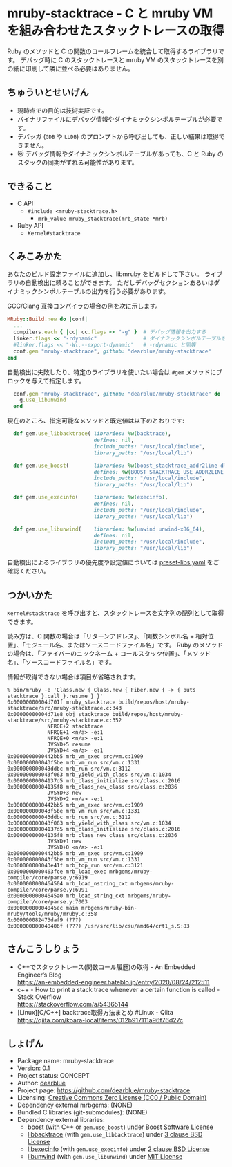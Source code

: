 mruby-stacktrace - C と mruby VM を組み合わせたスタックトレースの取得
========================================================================

Ruby のメソッドと C の関数のコールフレームを統合して取得するライブラリです。
デバッグ時に C のスタックトレースと mruby VM のスタックトレースを別の紙に印刷して隣に並べる必要はありません。


ちゅういとせいげん
------------------------------------------------------------------------

  - 現時点での目的は技術実証です。
  - バイナリファイルにデバッグ情報やダイナミックシンボルテーブルが必要です。
  - デバッガ (`GDB` や `LLDB`) のプロンプトから呼び出しても、正しい結果は取得できません。
  - 😿 デバッグ情報やダイナミックシンボルテーブルがあっても、C と Ruby のスタックの同期がずれる可能性があります。


できること
------------------------------------------------------------------------

  - C API
      - `#include <mruby-stacktrace.h>`
          - `mrb_value mruby_stacktrace(mrb_state *mrb)`
  - Ruby API
      - `Kernel#stacktrace`


くみこみかた
------------------------------------------------------------------------

あなたのビルド設定ファイルに追加し、libmruby をビルドして下さい。
ライブラリの自動検出に頼ることができます。
ただしデバッグセクションあるいはダイナミックシンボルテーブルの出力を行う必要があります。

GCC/Clang 互換コンパイラの場合の例を次に示します。

```ruby
MRuby::Build.new do |conf|
  ...
  compilers.each { |cc| cc.flags << "-g" }  # デバッグ情報を出力する
  linker.flags << "-rdynamic"               # ダイナミックシンボルテーブルを出力する
  #linker.flags << "-Wl,--export-dynamic"   # -rdynamic と同等
  conf.gem "mruby-stacktrace", github: "dearblue/mruby-stacktrace"
end
```

自動検出に失敗したり、特定のライブラリを使いたい場合は `#gem` メソッドにブロックを与えて指定します。

```ruby
  conf.gem "mruby-stacktrace", github: "dearblue/mruby-stacktrace" do |g|
    g.use_libunwind
  end
```

現在のところ、指定可能なメソッドと既定値は以下のとおりです:

```ruby
  def gem.use_libbacktrace( libraries: %w(backtrace),
                            defines: nil,
                            include_paths: "/usr/local/include",
                            library_paths: "/usr/local/lib")

  def gem.use_boost(        libraries: %w(boost_stacktrace_addr2line dl backtrace),
                            defines: %w(BOOST_STACKTRACE_USE_ADDR2LINE _GNU_SOURCE),
                            include_paths: "/usr/local/include",
                            library_paths: "/usr/local/lib")

  def gem.use_execinfo(     libraries: %w(execinfo),
                            defines: nil,
                            include_paths: "/usr/local/include",
                            library_paths: "/usr/local/lib")

  def gem.use_libunwind(    libraries: %w(unwind unwind-x86_64),
                            defines: nil,
                            include_paths: "/usr/local/include",
                            library_paths: "/usr/local/lib")
```

自動検出によるライブラリの優先度や設定値については [preset-libs.yaml](preset-libs.yaml) をご確認ください。


つかいかた
------------------------------------------------------------------------

`Kernel#stacktrace` を呼び出すと、スタックトレースを文字列の配列として取得できます。

読み方は、C 関数の場合は「リターンアドレス」、「関数シンボル名 + 相対位置」、「モジュール名、またはソースコードファイル名」です。
Ruby のメソッドの場合は、「ファイバーのニックネーム + コールスタック位置」、「メソッド名」、「ソースコードファイル名」です。

情報が取得できない場合は項目が省略されます。

```console
% bin/mruby -e 'Class.new { Class.new { Fiber.new { -> { puts stacktrace }.call }.resume } }'
0x00000000004d701f mruby_stacktrace build/repos/host/mruby-stacktrace/src/mruby-stacktrace.c:343
0x00000000004d71e8 obj_stacktrace build/repos/host/mruby-stacktrace/src/mruby-stacktrace.c:352
             NFRQE+2 stacktrace
             NFRQE+1 <n/a> -e:1
             NFRQE+0 <n/a> -e:1
             JVSYD+5 resume
             JVSYD+4 <n/a> -e:1
0x0000000000442bb5 mrb_vm_exec src/vm.c:1909
0x000000000043f5be mrb_vm_run src/vm.c:1331
0x000000000043ddbc mrb_run src/vm.c:3112
0x000000000043f063 mrb_yield_with_class src/vm.c:1034
0x00000000004137d5 mrb_class_initialize src/class.c:2016
0x00000000004135f8 mrb_class_new_class src/class.c:2036
             JVSYD+3 new
             JVSYD+2 <n/a> -e:1
0x0000000000442bb5 mrb_vm_exec src/vm.c:1909
0x000000000043f5be mrb_vm_run src/vm.c:1331
0x000000000043ddbc mrb_run src/vm.c:3112
0x000000000043f063 mrb_yield_with_class src/vm.c:1034
0x00000000004137d5 mrb_class_initialize src/class.c:2016
0x00000000004135f8 mrb_class_new_class src/class.c:2036
             JVSYD+1 new
             JVSYD+0 <n/a> -e:1
0x0000000000442bb5 mrb_vm_exec src/vm.c:1909
0x000000000043f5be mrb_vm_run src/vm.c:1331
0x000000000043e41f mrb_top_run src/vm.c:3121
0x0000000000463fce mrb_load_exec mrbgems/mruby-compiler/core/parse.y:6919
0x0000000000464504 mrb_load_nstring_cxt mrbgems/mruby-compiler/core/parse.y:6991
0x00000000004645a0 mrb_load_string_cxt mrbgems/mruby-compiler/core/parse.y:7003
0x00000000004045ec main mrbgems/mruby-bin-mruby/tools/mruby/mruby.c:358
0x000000082473daf9 (???)
0x000000000040406f (???) /usr/src/lib/csu/amd64/crt1_s.S:83
```


さんこうしりょう
------------------------------------------------------------------------

  - C++でスタックトレース(関数コール履歴)の取得 - An Embedded Engineer’s Blog <br>
    <https://an-embedded-engineer.hateblo.jp/entry/2020/08/24/212511>
  - c++ - How to print a stack trace whenever a certain function is called - Stack Overflow <br>
    <https://stackoverflow.com/a/54365144>
  - [Linux\]\[C/C++] backtrace取得方法まとめ #Linux - Qiita <br>
    <https://qiita.com/koara-local/items/012b917111a96f76d27c>


しょげん
------------------------------------------------------------------------

  - Package name: mruby-stacktrace
  - Version: 0.1
  - Project status: CONCEPT
  - Author: [dearblue](https://github.com/dearblue)
  - Project page: <https://github.com/dearblue/mruby-stacktrace>
  - Licensing: [Creative Commons Zero License (CC0 / Public Domain)](LICENSE)
  - Dependency external mrbgems: (NONE)
  - Bundled C libraries (git-submodules): (NONE)
  - Dependency external libraries:
      - [boost](https://www.boost.org/) (with C++ or `gem.use_boost`)
        under [Boost Software License](https://www.boost.org/LICENSE_1_0.txt)
      - [libbacktrace](https://github.com/ianlancetaylor/libbacktrace) (with `gem.use_libbacktrace`)
        under [3 clause BSD License](https://github.com/ianlancetaylor/libbacktrace/blob/master/LICENSE)
      - [libexecinfo](https://github.com/NetBSD/src/tree/trunk/lib/libexecinfo) (with `gem.use_execinfo`)
        under [2 clause BSD License](https://github.com/NetBSD/src/blob/trunk/lib/libexecinfo/execinfo.h)
      - [libunwind](https://github.com/libunwind/libunwind) (with `gem.use_libunwind`)
        under [MIT License](https://github.com/libunwind/libunwind/blob/master/COPYING)
